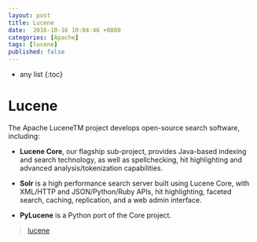 ```yaml
---
layout: post
title: Lucene
date:  2016-10-16 10:04:46 +0800
categories: [Apache]
tags: [lucene]
published: false
---
```


* any list
{:toc}

# Lucene

The Apache LuceneTM project develops open-source search software, including:

- **Lucene Core**, our flagship sub-project, provides Java-based indexing and search technology, as well as spellchecking,
hit highlighting and advanced analysis/tokenization capabilities.

- **Solr** is a high performance search server built using Lucene Core, with XML/HTTP and JSON/Python/Ruby APIs, hit highlighting,
faceted search, caching, replication, and a web admin interface.

- **PyLucene** is a Python port of the Core project.

> [lucene](http://lucene.apache.org/)